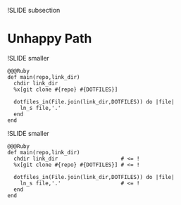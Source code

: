 !SLIDE subsection
# Unhappy Path

!SLIDE smaller

    @@@Ruby
    def main(repo,link_dir)
      chdir link_dir
      %x[git clone #{repo} #{DOTFILES}]

      dotfiles_in(File.join(link_dir,DOTFILES)) do |file|
        ln_s file,'.'
      end
    end

!SLIDE smaller

    @@@Ruby
    def main(repo,link_dir)
      chdir link_dir                    # <= !
      %x[git clone #{repo} #{DOTFILES}] # <= !

      dotfiles_in(File.join(link_dir,DOTFILES)) do |file|
        ln_s file,'.'                   # <= !
      end
    end

